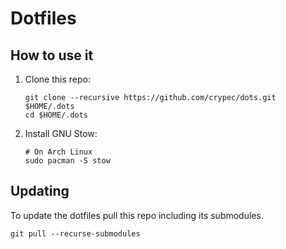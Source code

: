 # Dotfiles

## How to use it

1. Clone this repo:

    ```shell
    git clone --recursive https://github.com/crypec/dots.git $HOME/.dots
    cd $HOME/.dots
    ```
2. Install GNU Stow:

    ```shell
    # On Arch Linux
    sudo pacman -S stow
    ```

## Updating
To update the dotfiles pull this repo including its submodules.

```
git pull --recurse-submodules
```
